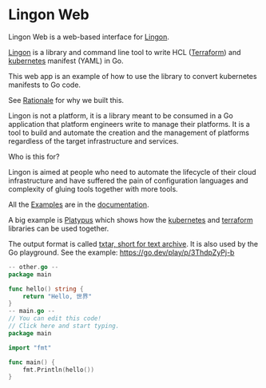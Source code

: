 # Lingon Web

Lingon Web is a web-based interface for [Lingon](https://github.com/volvo-cars/lingon). 

[Lingon](https://github.com/volvo-cars/lingon) is a library and command line tool to write HCL (<a href="https://www.terraform.io/" rel="nofollow">Terraform</a>)
and <a href="https://kubernetes.io" rel="nofollow">kubernetes</a> manifest (YAML) in Go.


This web app is an example of how to use the library to convert kubernetes manifests to Go code.

See <a href="https://github.com/volvo-cars/lingon/blob/main/docs/rationale.md">Rationale</a> for why we built this.

Lingon is not a platform, it is a library meant to be consumed in a Go application that platform engineers write to manage their platforms.
It is a tool to build and automate the creation and the management of platforms regardless of the target infrastructure and services.

Who is this for? 

Lingon is aimed at people who need to automate the lifecycle of their cloud infrastructure
and have suffered the pain of configuration languages and complexity of gluing tools together with more tools.


All the <a href="https://github.com/volvo-cars/lingon/blob/main/docs">Examples</a> are in the <a href="https://github.com/volvo-cars/lingon/blob/main/docs">documentation</a>.


A big example is <a href="https://github.com/volvo-cars/lingon/blob/main/docs/platypus">Platypus</a> which shows how
the <a href="https://github.com/volvo-cars/lingon/blob/main/docs/kubernetes">kubernetes</a>
and <a href="https://github.com/volvo-cars/lingon/blob/main/docs/terraform">terraform</a> libraries can be used together.


The output format is called <a href="https://pkg.go.dev/github.com/rogpeppe/go-internal@v1.10.0/txtar">txtar, short for text archive</a>.
It is also used by the Go playground. See the example: https://go.dev/play/p/3ThdpZyPj-b

```go 
-- other.go --
package main

func hello() string {
	return "Hello, 世界"
}
-- main.go --
// You can edit this code!
// Click here and start typing.
package main

import "fmt"

func main() {
	fmt.Println(hello())
}

```